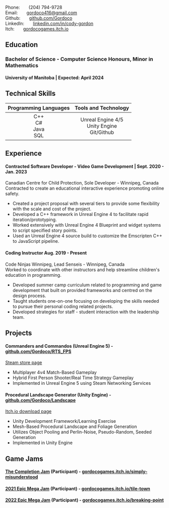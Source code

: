   
Phone:&emsp;&emsp;(204) 794-9728  
Email:&emsp;&emsp;gordoco416@gmail.com  
Github:&emsp;&emsp;[github.com/Gordoco](Github)  
LinkedIn:&emsp;&emsp;[linkedin.com/in/cody-gordon](LinkedIn)  
Itch:&emsp;&emsp;[gordocogames.itch.io](Itch)  
## Education
### Bachelor of Science - Computer Science Honours, Minor in Mathematics
#### University of Manitoba | Expected: April 2024

## Technical Skills
  
| Programming Languages | Tools and Technology |
| :--: | :--: |
| C++ <br/> C# <br/> Java <br/> SQL | Unreal Engine 4/5 <br/> Unity Engine <br/> Git/Github |

## Experience 
  
#### Contracted Software Developer - Video Game Development | Sept. 2020 - Jan. 2023
  
Canadian Centre for Child Protection, Sole Developer - Winnipeg, Canada  
Contracted to create an educational interactive experience promoting online safety.
- Created a project proposal with several tiers to provide some flexibility with the scale and cost of the project.
- Developed a C++ framework in Unreal Engine 4 to facilitate rapid iteration/prototyping.
- Worked extensively with Unreal Engine 4 Blueprint and widget systems to script specified story points.
- Used an Unreal Engine 4 source build to customize the Emscripten C++ to JavaScript pipeline.
  
#### Coding Instructor  Aug. 2019 - Present
  
Code Ninjas Winnipeg, Lead Senseis - Winnipeg, Canada  
Worked to coordinate with other instructors and help streamline children's education in programming.
- Developed summer camp curriculum related to programming and game development that built on provided frameworks and centred on the design process.
- Taught students one-on-one focusing on developing the skills needed to pursue their personal coding related projects.
- Developed strategies for staff - student interaction with the leadership team.

## Projects
#### Commanders and Commandos (Unreal Engine 5) - [github.com/Gordoco/RTS_FPS](RTS_FPS)
[Steam store page](CandC_Steam)
  
- Multiplayer 4v4 Match-Based Gameplay
- Hybrid First Person Shooter/Real Time Strategy Gameplay
- Implemented in Unreal Engine 5 using Steam Networking Services
  
#### Procedural Landscape Generator (Unity Engine) - [github.com/Gordoco/Landscape](Landscape_Github)
[Itch.io download page](Landscape_Unity)
  
- Unity Development Framework/Learning Exercise
- Mesh-Based Procedural Landscape and Foliage Generation
- Utilizes Object Pooling and Perlin-Noise, Pseudo-Random, Seeded Generation
- Implemented in Unity Engine

## Game Jams
#### [The Completion Jam](Completion_Jam) (Participant) - [gordocogames.itch.io/simply-misunderstood](Completion_Jam_Submission)
#### [2021 Epic Mega Jam](MegaJam_2021) (Participant) - [gordocogames.itch.io/tile-town](MegaJam_2021_Submission)
#### [2022 Epic Mega Jam](MegaJam_2022) (Participant) - [gordocogames.itch.io/breaking-point](MegaJam_2022_Submission)

[Github]: https://github.com/Gordoco
[LinkedIn]: https://www.linkedin.com/in/cody-gordon-990313230/
[Itch]: https://gordocogames.itch.io/
[CandC_Steam]: https://store.steampowered.com/
[RTS_FPS]: https://github.com/Gordoco/RTS_FPS
[Landscape_Unity]: https://gordocogames.itch.io/Landscape
[Landscape_Github]: https://github.com/Gordoco/Landscape
[Completion_Jam]: https://itch.io/jam/the-completion-jam
[Completion_Jam_Submission]: https://gordocogames.itch.io/simply-misunderstood
[MegaJam_2021]: https://itch.io/jam/2021-epic-megajam
[MegaJam_2021_Submission]: https://gordocogames.itch.io/tile-town
[MegaJam_2022]: https://itch.io/jam/2022-epic-megajam
[MegaJam_2022_Submission]: https://gordocogames.itch.io/breaking-point